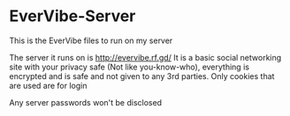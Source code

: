 # EverVibe-Server
This is the EverVibe files to run on my server

The server it runs on is http://evervibe.rf.gd/ 
It is a basic social networking site with your privacy safe (Not like you-know-who), everything is encrypted and is safe and not given to any 3rd parties. Only cookies that are used are for login

Any server passwords won't be disclosed

